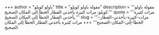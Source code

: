 +++
author = "باولو كويلو"
title = "مقولة باولو كويلو"
description = '''مقولة باولو كويلو: مرات كثيرة يأخذني القطار الخطأ إلى المكان الصحيح.'''
quote = '''مرات كثيرة يأخذني القطار الخطأ إلى المكان الصحيح.'''
slug = '''مرات-كثيرة-يأخذني-القطار-الخطأ-إلى-المكان-الصحيح'''
+++
مرات كثيرة يأخذني القطار الخطأ إلى المكان الصحيح.

